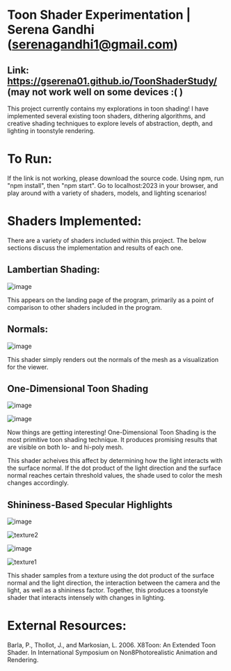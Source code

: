 # Toon Shader Experimentation | Serena Gandhi (serenagandhi1@gmail.com)
## Link: https://gserena01.github.io/ToonShaderStudy/ (may not work well on some devices :(   )

This project currently contains my explorations in toon shading! I have implemented several existing toon shaders, dithering algorithms, and creative shading techniques to explore levels of abstraction, depth, and lighting in toonstyle rendering.

# To Run:

If the link is not working, please download the source code. Using npm, run "npm install", then "npm start". Go to localhost:2023 in your browser, and play around with a variety of shaders, models, and lighting scenarios!

# Shaders Implemented:

There are a variety of shaders included within this project. The below sections discuss the implementation and results of each one.

## Lambertian Shading:

![image](https://user-images.githubusercontent.com/60444726/208586734-1dcae63c-bf68-4b2e-b583-e3a3e1438c74.png)

This appears on the landing page of the program, primarily as a point of comparison to other shaders included in the program.

## Normals:

![image](https://user-images.githubusercontent.com/60444726/208586840-d3d249a8-96f7-4cc0-a736-6c92128dada2.png)

This shader simply renders out the normals of the mesh as a visualization for the viewer.

## One-Dimensional Toon Shading

![image](https://user-images.githubusercontent.com/60444726/208587054-1a6b03bf-6e55-49b7-abdb-360843d7d923.png)

![image](https://user-images.githubusercontent.com/60444726/208587127-d863915d-7ffc-480a-ac5e-46533d84c2d0.png)

Now things are getting interesting! One-Dimensional Toon Shading is the most primitive toon shading technique. It produces promising results that are visible on both lo- and hi-poly mesh. 

This shader acheives this affect by determining how the light interacts with the surface normal. If the dot product of the light direction and the surface normal reaches certain threshold values, the shade used to color the mesh changes accordingly.

## Shininess-Based Specular Highlights

![image](https://user-images.githubusercontent.com/60444726/208587651-ff87a5f2-98d2-460d-ad6b-5d553f4d6e82.png)

![texture2](https://user-images.githubusercontent.com/60444726/208588083-40738f26-465a-4cdb-947d-6777470756fe.png)

![image](https://user-images.githubusercontent.com/60444726/208587694-8dee8d4a-8f3c-4a73-b10f-ceb56dafd7fb.png)

![texture1](https://user-images.githubusercontent.com/60444726/208588105-2bc39c73-64b9-49a5-a6ff-bf1de9ed776a.png)

This shader samples from a texture using the dot product of the surface normal and the light direction, the interaction between the camera and the light, as well as a shininess factor. Together, this produces a toonstyle shader that interacts intensely with changes in lighting.


# External Resources:

Barla, P., Thollot, J., and Markosian, L. 2006. X8Toon: An Extended Toon Shader. In International
Symposium on Non8Photorealistic Animation and Rendering.
